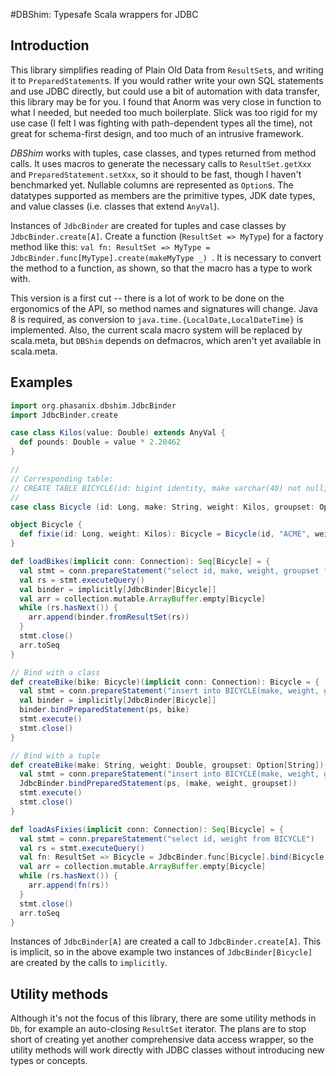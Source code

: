 #DBShim: Typesafe Scala wrappers for JDBC

## Introduction

This library simplifies reading of Plain Old Data from `ResultSet`s, and writing 
it to `PreparedStatement`s.  If you would rather write your own SQL statements 
and use JDBC directly, but could use a bit of automation with data transfer, 
this library may be for you. I found that Anorm was very close in function 
to what I needed, but needed too much boilerplate. Slick was too rigid for my use case 
(I felt I was fighting with path-dependent types all the time), not great for schema-first 
design, and too much of an intrusive framework.

*DBShim* works with tuples, case classes, and types returned from method calls.
It uses macros to generate the necessary calls to `ResultSet.getXxx` and
`PreparedStatement.setXxx`, so it should to be fast, though I haven't benchmarked
yet. Nullable columns are represented as `Option`s. The datatypes supported as members
are the primitive types, JDK date types, and value classes (i.e. classes that extend 
`AnyVal`).

Instances of `JdbcBinder` are created for tuples and case classes by `JdbcBinder.create[A]`.
Create a function (`ResultSet => MyType`) for a factory method like this:
`val fn: ResultSet => MyType = JdbcBinder.func[MyType].create(makeMyType _)
`. It is necessary to convert the method to a function, as shown, so that the macro
has a type to work with.

This version is a first cut -- there is a lot of work to be done on the ergonomics
of the API, so method names and signatures will change. Java 8 is required, as conversion
to `java.time.{LocalDate,LocalDateTime}` is implemented. Also, the current scala 
macro system will be replaced by scala.meta, but `DBShim` depends on defmacros, which
aren't yet available in scala.meta.

## Examples

```scala
import org.phasanix.dbshim.JdbcBinder
import JdbcBinder.create

case class Kilos(value: Double) extends AnyVal {
  def pounds: Double = value * 2.20462
}

//
// Corresponding table: 
// CREATE TABLE BICYCLE(id: bigint identity, make varchar(40) not null, weight double not null, groupset varchar(40) null);
//
case class Bicycle (id: Long, make: String, weight: Kilos, groupset: Option[String])

object Bicycle {
  def fixie(id: Long, weight: Kilos): Bicycle = Bicycle(id, "ACME", weight, None)
}

def loadBikes(implicit conn: Connection): Seq[Bicycle] = {
  val stmt = conn.prepareStatement("select id, make, weight, groupset from BICYCLE")
  val rs = stmt.executeQuery()
  val binder = implicitly[JdbcBinder[Bicycle]]
  val arr = collection.mutable.ArrayBuffer.empty[Bicycle]
  while (rs.hasNext()) {
    arr.append(binder.fromResultSet(rs))
  }
  stmt.close()
  arr.toSeq
}

// Bind with a class
def createBike(bike: Bicycle)(implicit conn: Connection): Bicycle = {
  val stmt = conn.prepareStatement("insert into BICYCLE(make, weight, groupset) values(?,?,?)")
  val binder = implicitly[JdbcBinder[Bicycle]]
  binder.bindPreparedStatement(ps, bike)
  stmt.execute()
  stmt.close()
}

// Bind with a tuple
def createBike(make: String, weight: Double, groupset: Option[String])(implicit conn: Connection): Bicycle = {
  val stmt = conn.prepareStatement("insert into BICYCLE(make, weight, groupset) values(?,?,?)")
  JdbcBinder.bindPreparedStatement(ps, (make, weight, groupset))
  stmt.execute()
  stmt.close()
}

def loadAsFixies(implicit conn: Connection): Seq[Bicycle] = {
  val stmt = conn.prepareStatement("select id, weight from BICYCLE")
  val rs = stmt.executeQuery()
  val fn: ResultSet => Bicycle = JdbcBinder.func[Bicycle].bind(Bicycle.fixie _)
  val arr = collection.mutable.ArrayBuffer.empty[Bicycle]
  while (rs.hasNext()) {
    arr.append(fn(rs))
  }
  stmt.close()
  arr.toSeq
}

```

Instances of `JdbcBinder[A]` are created a call to `JdbcBinder.create[A]`. This 
is implicit, so in the above example two instances of `JdbcBinder[Bicycle]` are
created by the calls to `implicitly`.

## Utility methods
Although it's not the focus of this library, there are some utility methods in `Db`, for 
example an auto-closing `ResultSet` iterator. The plans are to stop short of creating
yet another comprehensive data access wrapper, so the utility methods will work directly
with JDBC classes without introducing new types or concepts.